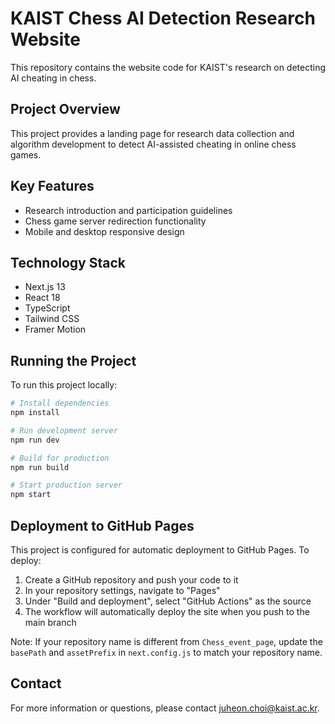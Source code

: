 # KAIST Chess AI Detection Research Website

This repository contains the website code for KAIST's research on detecting AI cheating in chess.

## Project Overview

This project provides a landing page for research data collection and algorithm development to detect AI-assisted cheating in online chess games.

## Key Features

- Research introduction and participation guidelines
- Chess game server redirection functionality
- Mobile and desktop responsive design

## Technology Stack

- Next.js 13
- React 18
- TypeScript
- Tailwind CSS
- Framer Motion

## Running the Project

To run this project locally:

```bash
# Install dependencies
npm install

# Run development server
npm run dev

# Build for production
npm run build

# Start production server
npm start
```

## Deployment to GitHub Pages

This project is configured for automatic deployment to GitHub Pages. To deploy:

1. Create a GitHub repository and push your code to it
2. In your repository settings, navigate to "Pages"
3. Under "Build and deployment", select "GitHub Actions" as the source
4. The workflow will automatically deploy the site when you push to the main branch

Note: If your repository name is different from `Chess_event_page`, update the `basePath` and `assetPrefix` in `next.config.js` to match your repository name.

## Contact

For more information or questions, please contact juheon.choi@kaist.ac.kr. 